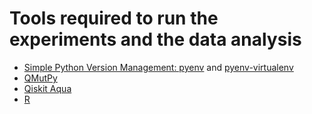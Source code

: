 # Tools required to run the experiments and the data analysis

- [Simple Python Version Management: pyenv](https://github.com/pyenv/pyenv)
  and [pyenv-virtualenv](https://github.com/pyenv/pyenv-virtualenv)
- [QMutPy](https://github.com/danielfobooss/mutpy/tree/all_gates)
- [Qiskit Aqua](https://github.com/Qiskit/qiskit-aqua/tree/stable/0.9)
- [R](https://www.r-project.org)
